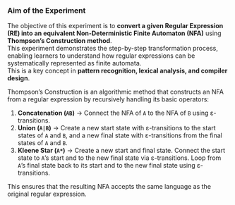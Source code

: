 ### Aim of the Experiment

The objective of this experiment is to **convert a given Regular Expression (RE) into an equivalent Non-Deterministic Finite Automaton (NFA)** using **Thompson’s Construction method**.  
This experiment demonstrates the step-by-step transformation process, enabling learners to understand how regular expressions can be systematically represented as finite automata.  
This is a key concept in **pattern recognition, lexical analysis, and compiler design**.

Thompson’s Construction is an algorithmic method that constructs an NFA from a regular expression by recursively handling its basic operators:

1. **Concatenation (`AB`)** → Connect the NFA of `A` to the NFA of `B` using ε-transitions.  
2. **Union (`A|B`)** → Create a new start state with ε-transitions to the start states of `A` and `B`, and a new final state with ε-transitions from the final states of `A` and `B`.  
3. **Kleene Star (`A*`)** → Create a new start and final state. Connect the start state to `A`’s start and to the new final state via ε-transitions. Loop from `A`’s final state back to its start and to the new final state using ε-transitions.  
   
This ensures that the resulting NFA accepts the same language as the original regular expression.


